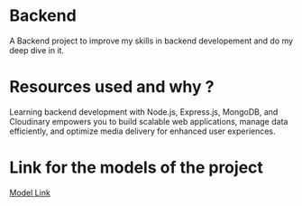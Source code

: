 # Backend

A Backend project to improve my skills in backend developement and do my deep dive in it.

# Resources used and why ?
Learning backend development with Node.js, Express.js, MongoDB, and Cloudinary empowers you to build scalable web applications, manage data efficiently, and optimize media delivery for enhanced user experiences.

# Link for the models of the project
[Model Link](https://app.eraser.io/workspace/YtPqZ1VogxGy1jzIDkzj)